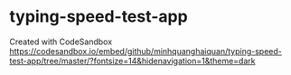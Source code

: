 # typing-speed-test-app
Created with CodeSandbox
https://codesandbox.io/embed/github/minhquanghaiquan/typing-speed-test-app/tree/master/?fontsize=14&hidenavigation=1&theme=dark
